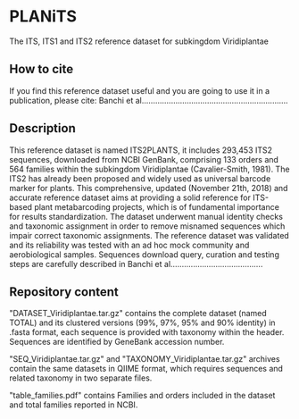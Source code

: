 # PLANiTS
The ITS, ITS1 and ITS2 reference dataset for subkingdom Viridiplantae

## How to cite
If you find this reference dataset useful and you are going to use it in a publication, please cite:
Banchi et al.................................................................

## Description
This reference dataset is named ITS2PLANTS, it includes 293,453 ITS2 sequences, downloaded from NCBI GenBank, comprising 133 orders and 564 families within the subkingdom Viridiplantae (Cavalier-Smith, 1981). The ITS2 has already been proposed and widely used as universal barcode marker for plants. This comprehensive, updated (November 21th, 2018) and accurate reference dataset aims at providing a solid reference for ITS-based plant metabarcoding projects, which is of fundamental importance for results standardization. 
The dataset underwent manual identity checks and taxonomic assignment in order to remove misnamed sequences which impair correct taxonomic assignments. The reference dataset was validated and its reliability was tested with an ad hoc mock community and aerobiological samples. Sequences download query, curation and testing steps are carefully described in Banchi et al......................................... 


## Repository content

"DATASET_Viridiplantae.tar.gz" contains the complete dataset (named TOTAL) and its clustered versions (99%, 97%, 95% and 90% identity) in .fasta format, each sequence is provided with taxonomy within the header. Sequences are identified by GeneBank accession number.  

"SEQ_Viridiplantae.tar.gz" and "TAXONOMY_Viridiplantae.tar.gz" archives contain the same datasets in QIIME format, which requires sequences and related taxonomy in two separate files. 

"table_families.pdf" contains Families and orders included in the dataset and total families reported in NCBI.


